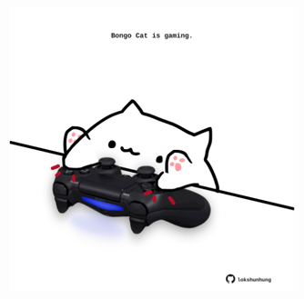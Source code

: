 <!-- built at 16/11/2021, 11:01:36 UTC -->
<p align="center">
  <img width="500" height="500" src="./ReadmeImage.svg">
</p>
